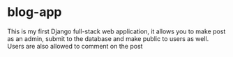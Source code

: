 # blog-app
This is my first Django full-stack web application, it allows you to make post as an admin, submit to the database and make public to users as well. Users are also allowed to comment on the post
